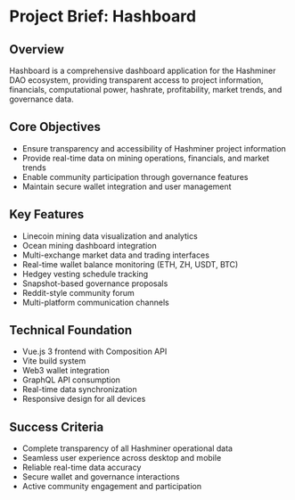# Project Brief: Hashboard

## Overview
Hashboard is a comprehensive dashboard application for the Hashminer DAO ecosystem, providing transparent access to project information, financials, computational power, hashrate, profitability, market trends, and governance data.

## Core Objectives
- Ensure transparency and accessibility of Hashminer project information
- Provide real-time data on mining operations, financials, and market trends
- Enable community participation through governance features
- Maintain secure wallet integration and user management

## Key Features
- Linecoin mining data visualization and analytics
- Ocean mining dashboard integration
- Multi-exchange market data and trading interfaces
- Real-time wallet balance monitoring (ETH, ZH, USDT, BTC)
- Hedgey vesting schedule tracking
- Snapshot-based governance proposals
- Reddit-style community forum
- Multi-platform communication channels

## Technical Foundation
- Vue.js 3 frontend with Composition API
- Vite build system
- Web3 wallet integration
- GraphQL API consumption
- Real-time data synchronization
- Responsive design for all devices

## Success Criteria
- Complete transparency of all Hashminer operational data
- Seamless user experience across desktop and mobile
- Reliable real-time data accuracy
- Secure wallet and governance interactions
- Active community engagement and participation
